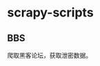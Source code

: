 <!--
 * @Author: Canon
 * @Date: 2020-07-21 17:51:23
 * @LastEditTime: 2020-07-21 17:51:42
 * @LastEditors: Please set LastEditors
 * @Description: In User Settings Edit
 * @FilePath: /Code/Users/canon/Documents/github/scrapy-scripts/README.md
--> 

# scrapy-scripts

## BBS
爬取黑客论坛，获取泄密数据。